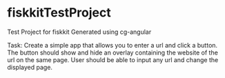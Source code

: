 # fiskkitTestProject

Test Project for fiskkit Generated using cg-angular

Task: Create a simple app that allows you to enter a url and click a button. 
The button should show and hide an overlay containing the website of the url on the same page.
User should be able to input any url and change the displayed page.

